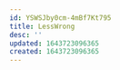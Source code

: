 ```yaml
---
id: YSWSJby0cm-4mBf7Kt795
title: LessWrong
desc: ''
updated: 1643723096365
created: 1643723096365
---
```


